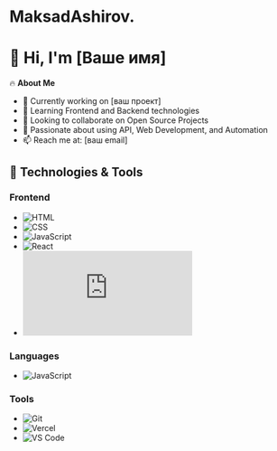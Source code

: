 # MaksadAshirov.
# 👋 Hi, I'm [Ваше имя]  

🔥 **About Me**  
- 🌱 Currently working on [ваш проект]  
- 🌱 Learning Frontend and Backend technologies  
- 🤝 Looking to collaborate on Open Source Projects  
- 🚀 Passionate about using API, Web Development, and Automation  
- 📫 Reach me at: [ваш email]  

## 🚀 Technologies & Tools  

### Frontend  
- ![HTML](https://img.shields.io/badge/-HTML-HTML?style=flat&logo=html5)  
- ![CSS](https://img.shields.io/badge/-CSS-CSS?style=flat&logo=css3)  
- ![JavaScript](https://img.shields.io/badge/-JavaScript-JS?style=flat&logo=javascript)  
- ![React](https://img.shields.io/badge/-React-React?style=flat&logo=react)  
- ![Next.js](https://img.shields.io/badge/-Next.js-Next.js?style=flat&logo=next.js) 

### Languages  
- ![JavaScript](https://img.shields.io/badge/-JavaScript-JS?style=flat&logo=javascript)  

### Tools  
- ![Git](https://img.shields.io/badge/-Git-Git?style=flat&logo=git)  
- ![Vercel](https://img.shields.io/badge/-Vercel-Vercel?style=flat&logo=vercel)  
- ![VS Code](https://img.shields.io/badge/-VS%20Code-VSCode?style=flat&logo=visualstudio)  
